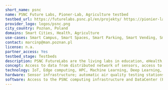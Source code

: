 ```yaml
---
short_name: psnc
name: PSNC Future Labs, Pioner-Lab, Agriculture testbed
testbed_url: https://futurelabs.psnc.pl/en/projekty/ https://pionier-lab.pionier.net.pl/laby/
provider_logo: logos/psnc.png
city_country: Poznan, Poland
domains: Smart Cities, Health, Agriculture
use-cases: Smart Campus, Smart Spaces, Smart Parking, Smart Vending, Smart Farming
contact: marcinp@man.poznan.pl
license: n.a.
partner_access: Yes
testbed_stage: Testbeds
description: PSNC FutureLabs are the living labs in education, eHealth, smart City. Each of the labs provides different kinds of technologies, etc. PIONIER-lab - is the largest Polish Research Infrastructure roadmap project, with one of the laboratories - Smart Campus as Smart City. It builds the testbed of 12 smart campuses in Poland, with thousands of sensors and infrastructure around smart spaces, parking, monitoring, energy, and others. The testbed will be available through the IoT/edge platforms for experimentation.
concept: Access to data from distributed network of sensors, access to living lab building and spaces, access to data from Agrometeo network of stations
technology: IoT, Edge computing, HPC, Machine Learning, Deep Learning, Big Data, Cloud Computing, AI, Edge Computing, Virtual Reality, Augmented Reality
hardware: Sensor infrastructure; automatic air quality testing stations; Agrometeo stations; smart metering monitoring equipment; robotics platforms and arms; cameras. 42 camera motion capture kit, Grass valley rio kit, pablo neo panel, sony bvm-x300 OLED monitors, phabrix rx500 analyzer (rasterizer), 24-speaker ambisonic installation, scanners (e.g., Arri Scan)
software: Access to the PSNC computing infrastructure and DataCenter (PSNC is the major HPC and DataCenter in Poland) services and software stacks for AI/ML/DL, BigData, etc.
---
```


